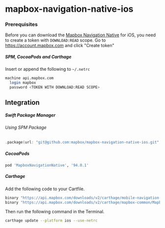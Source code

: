 # mapbox-navigation-native-ios

### Prerequisites

Before you can download the [Mapbox Navigation Native](https://github.com/mapbox/mapbox-navigation-native) for iOS, you need to create a token with `DOWNLOAD:READ` scope.
Go to https://account.mapbox.com and click "Create token"

##### SPM, CocoaPods and Carthage
Insert or append the following to `~/.netrc`

```bash
machine api.mapbox.com
  login mapbox
  password <TOKEN WITH DOWNLOAD:READ SCOPE>
```

## Integration

##### Swift Package Manager

###### Using SPM Package

```swift
.package(url: "git@github.com:mapbox/mapbox-navigation-native-ios.git", from: "94.0.1"),
```

##### CocoaPods

```ruby
pod 'MapboxNavigationNative', '94.0.1'
```

##### Carthage

Add the following code to your Cartfile.

```bash
binary "https://api.mapbox.com/downloads/v2/carthage/mobile-navigation-native/MapboxNavigationNative.json" == 94.0.1
binary "https://api.mapbox.com/downloads/v2/carthage/mapbox-common/MapboxCommon-ios.json" == 21.2.0
```

Then run the following command in the Terminal.
```bash
carthage update --platform ios --use-netrc
```
